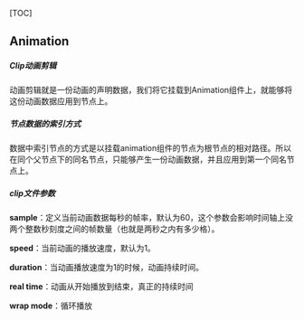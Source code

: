 [TOC]



## Animation

##### Clip动画剪辑

动画剪辑就是一份动画的声明数据，我们将它挂载到Animation组件上，就能够将这份动画数据应用到节点上。

##### 节点数据的索引方式

数据中索引节点的方式是以挂载animation组件的节点为根节点的相对路径。所以在同个父节点下的同名节点，只能够产生一份动画数据，并且应用到第一个同名节点上。

##### clip文件参数

**sample**：定义当前动画数据每秒的帧率，默认为60，这个参数会影响时间轴上没两个整数秒刻度之间的帧数量（也就是两秒之内有多少格）。

**speed**：当前动画的播放速度，默认为1。

**duration**：当动画播放速度为1的时候，动画持续时间。

**real time**：动画从开始播放到结束，真正的持续时间

**wrap mode**：循环播放

